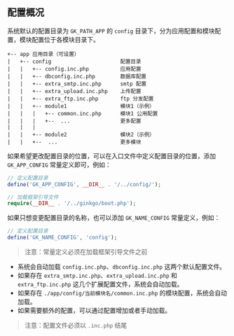 ## 配置概况

系统默认的配置目录为 `GK_PATH_APP` 的 `config` 目录下，分为应用配置和模块配置，模块配置位于各模块目录下。

    +-- app 应用目录（可设置）
    |   +-- config                      配置目录
    |   |   +-- config.inc.php          应用配置
    |   |   +-- dbconfig.inc.php        数据库配置
    |   |   +-- extra_smtp.inc.php      smtp 配置
    |   |   +-- extra_upload.inc.php    上传配置
    |   |   +-- extra_ftp.inc.php       ftp 分发配置
    |   |   +-- module1                 模块1（示例）
    |   |   |   +-- common.inc.php      模块1 公用配置
    |   |   |   +--  ...                更多配置
    |   |   |
    |   |   +-- module2                 模块2（示例）
    |   |   +--  ...                    更多模块

如果希望更改配置目录的位置，可以在入口文件中定义配置目录的位置，添加 `GK_APP_CONFIG` 常量定义即可，例如：

``` php
// 定义配置目录
define('GK_APP_CONFIG', __DIR__ . '/../config/');

// 加载框架引导文件
require(__DIR__ . '/../ginkgo/boot.php');
```
    
如果只想变更配置目录的名称，也可以添加 `GK_NAME_CONFIG` 常量定义，例如：

``` php
// 定义配置目录
define('GK_NAME_CONFIG', 'config');
```

> 注意：常量定义必须在加载框架引导文件之前 

* 系统会自动加载 `config.inc.php`、`dbconfig.inc.php` 这两个默认配置文件。
* 如果存在 `extra_smtp.inc.php`、`extra_upload.inc.php` 和 `extra_ftp.inc.php` 这几个扩展配置文件，系统会自动加载。
* 如果存在 `./app/config/当前模块名/common.inc.php` 的模块配置，系统会自动加载。
* 如果需要额外的配置，可以通过配置增加或者手动加载。

> 注意：配置文件必须以 `.inc.php` 结尾